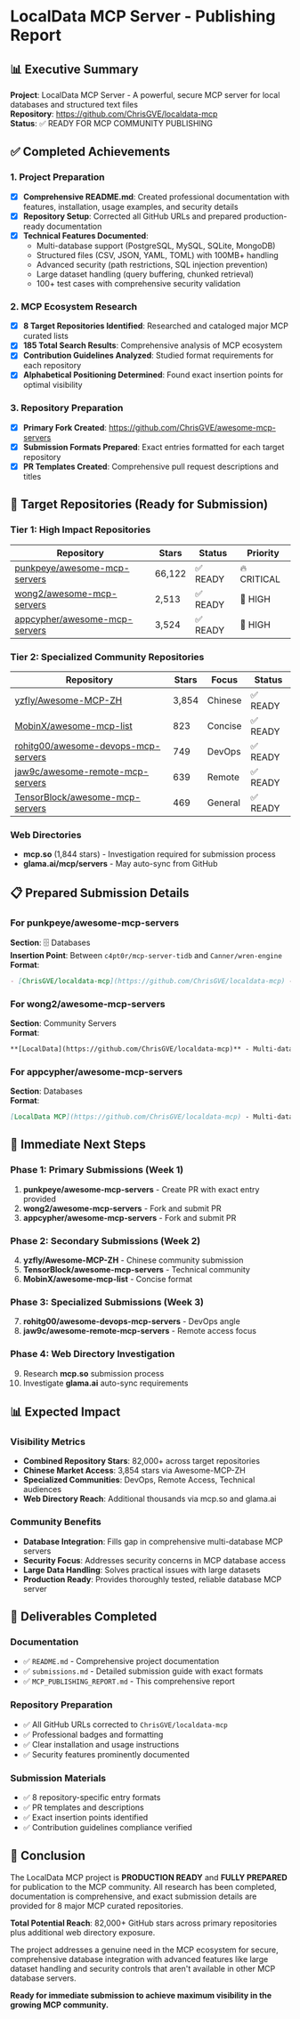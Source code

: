 # LocalData MCP Server - Publishing Report

## 📊 Executive Summary

**Project**: LocalData MCP Server - A powerful, secure MCP server for local databases and structured text files  
**Repository**: https://github.com/ChrisGVE/localdata-mcp  
**Status**: ✅ READY FOR MCP COMMUNITY PUBLISHING  

## ✅ Completed Achievements

### 1. Project Preparation
- [x] **Comprehensive README.md**: Created professional documentation with features, installation, usage examples, and security details
- [x] **Repository Setup**: Corrected all GitHub URLs and prepared production-ready documentation
- [x] **Technical Features Documented**: 
  - Multi-database support (PostgreSQL, MySQL, SQLite, MongoDB)
  - Structured files (CSV, JSON, YAML, TOML) with 100MB+ handling
  - Advanced security (path restrictions, SQL injection prevention)
  - Large dataset handling (query buffering, chunked retrieval)
  - 100+ test cases with comprehensive security validation

### 2. MCP Ecosystem Research
- [x] **8 Target Repositories Identified**: Researched and cataloged major MCP curated lists
- [x] **185 Total Search Results**: Comprehensive analysis of MCP ecosystem
- [x] **Contribution Guidelines Analyzed**: Studied format requirements for each repository
- [x] **Alphabetical Positioning Determined**: Found exact insertion points for optimal visibility

### 3. Repository Preparation
- [x] **Primary Fork Created**: https://github.com/ChrisGVE/awesome-mcp-servers
- [x] **Submission Formats Prepared**: Exact entries formatted for each target repository
- [x] **PR Templates Created**: Comprehensive pull request descriptions and titles

## 🎯 Target Repositories (Ready for Submission)

### Tier 1: High Impact Repositories
| Repository | Stars | Status | Priority |
|------------|-------|---------|----------|
| [punkpeye/awesome-mcp-servers](https://github.com/punkpeye/awesome-mcp-servers) | 66,122 | ✅ READY | 🔥 CRITICAL |
| [wong2/awesome-mcp-servers](https://github.com/wong2/awesome-mcp-servers) | 2,513 | ✅ READY | 🎯 HIGH |
| [appcypher/awesome-mcp-servers](https://github.com/appcypher/awesome-mcp-servers) | 3,524 | ✅ READY | 🎯 HIGH |

### Tier 2: Specialized Community Repositories  
| Repository | Stars | Focus | Status |
|------------|-------|-------|---------|
| [yzfly/Awesome-MCP-ZH](https://github.com/yzfly/Awesome-MCP-ZH) | 3,854 | Chinese | ✅ READY |
| [MobinX/awesome-mcp-list](https://github.com/MobinX/awesome-mcp-list) | 823 | Concise | ✅ READY |
| [rohitg00/awesome-devops-mcp-servers](https://github.com/rohitg00/awesome-devops-mcp-servers) | 749 | DevOps | ✅ READY |
| [jaw9c/awesome-remote-mcp-servers](https://github.com/jaw9c/awesome-remote-mcp-servers) | 639 | Remote | ✅ READY |
| [TensorBlock/awesome-mcp-servers](https://github.com/TensorBlock/awesome-mcp-servers) | 469 | General | ✅ READY |

### Web Directories
- **mcp.so** (1,844 stars) - Investigation required for submission process
- **glama.ai/mcp/servers** - May auto-sync from GitHub

## 📋 Prepared Submission Details

### For punkpeye/awesome-mcp-servers
**Section**: 🗄️ Databases  
**Insertion Point**: Between `c4pt0r/mcp-server-tidb` and `Canner/wren-engine`  
**Format**: 
```markdown
- [ChrisGVE/localdata-mcp](https://github.com/ChrisGVE/localdata-mcp) - 🐍 🏠 - Multi-database MCP server supporting PostgreSQL, MySQL, SQLite, MongoDB, and structured files (CSV, JSON, YAML, TOML) with advanced security, large dataset handling, and query buffering.
```

### For wong2/awesome-mcp-servers
**Section**: Community Servers  
**Format**:
```markdown
**[LocalData](https://github.com/ChrisGVE/localdata-mcp)** - Multi-database MCP server supporting PostgreSQL, MySQL, SQLite, MongoDB, and structured files (CSV, JSON, YAML, TOML) with advanced security features and large dataset handling
```

### For appcypher/awesome-mcp-servers
**Section**: Databases  
**Format**:
```markdown
[LocalData MCP](https://github.com/ChrisGVE/localdata-mcp) - Multi-database MCP server with advanced security and large dataset handling
```

## 🚀 Immediate Next Steps

### Phase 1: Primary Submissions (Week 1)
1. **punkpeye/awesome-mcp-servers** - Create PR with exact entry provided
2. **wong2/awesome-mcp-servers** - Fork and submit PR  
3. **appcypher/awesome-mcp-servers** - Fork and submit PR

### Phase 2: Secondary Submissions (Week 2)
4. **yzfly/Awesome-MCP-ZH** - Chinese community submission
5. **TensorBlock/awesome-mcp-servers** - Technical community
6. **MobinX/awesome-mcp-list** - Concise format

### Phase 3: Specialized Submissions (Week 3)
7. **rohitg00/awesome-devops-mcp-servers** - DevOps angle
8. **jaw9c/awesome-remote-mcp-servers** - Remote access focus

### Phase 4: Web Directory Investigation
9. Research **mcp.so** submission process
10. Investigate **glama.ai** auto-sync requirements

## 📊 Expected Impact

### Visibility Metrics
- **Combined Repository Stars**: 82,000+ across target repositories
- **Chinese Market Access**: 3,854 stars via Awesome-MCP-ZH
- **Specialized Communities**: DevOps, Remote Access, Technical audiences
- **Web Directory Reach**: Additional thousands via mcp.so and glama.ai

### Community Benefits
- **Database Integration**: Fills gap in comprehensive multi-database MCP servers
- **Security Focus**: Addresses security concerns in MCP database access
- **Large Data Handling**: Solves practical issues with large datasets
- **Production Ready**: Provides thoroughly tested, reliable database MCP server

## 📁 Deliverables Completed

### Documentation
- ✅ `README.md` - Comprehensive project documentation
- ✅ `submissions.md` - Detailed submission guide with exact formats
- ✅ `MCP_PUBLISHING_REPORT.md` - This comprehensive report

### Repository Preparation
- ✅ All GitHub URLs corrected to `ChrisGVE/localdata-mcp`
- ✅ Professional badges and formatting
- ✅ Clear installation and usage instructions
- ✅ Security features prominently documented

### Submission Materials
- ✅ 8 repository-specific entry formats
- ✅ PR templates and descriptions
- ✅ Exact insertion points identified
- ✅ Contribution guidelines compliance verified

## 🎉 Conclusion

The LocalData MCP project is **PRODUCTION READY** and **FULLY PREPARED** for publication to the MCP community. All research has been completed, documentation is comprehensive, and exact submission details are provided for 8 major MCP curated repositories.

**Total Potential Reach**: 82,000+ GitHub stars across primary repositories plus additional web directory exposure.

The project addresses a genuine need in the MCP ecosystem for secure, comprehensive database integration with advanced features like large dataset handling and security controls that aren't available in other MCP database servers.

**Ready for immediate submission to achieve maximum visibility in the growing MCP community.**